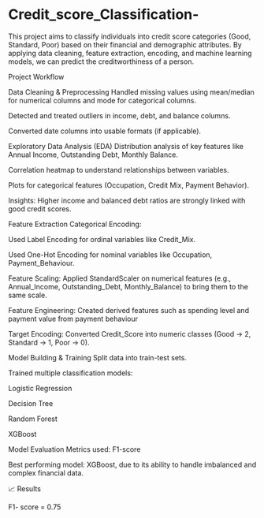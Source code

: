 # Credit_score_Classification-
This project aims to classify individuals into credit score categories (Good, Standard, Poor) based on their financial and demographic attributes. By applying data cleaning, feature extraction, encoding, and machine learning models, we can predict the creditworthiness of a person.

Project Workflow

Data Cleaning & Preprocessing
Handled missing values using mean/median for numerical columns and mode for categorical columns.

Detected and treated outliers in income, debt, and balance columns.

Converted date columns into usable formats (if applicable).

Exploratory Data Analysis (EDA)
Distribution analysis of key features like Annual Income, Outstanding Debt, Monthly Balance.

Correlation heatmap to understand relationships between variables.

Plots for categorical features (Occupation, Credit Mix, Payment Behavior).

Insights: Higher income and balanced debt ratios are strongly linked with good credit scores.

Feature Extraction
Categorical Encoding:

Used Label Encoding for ordinal variables like Credit_Mix.

Used One-Hot Encoding for nominal variables like Occupation, Payment_Behaviour.

Feature Scaling: Applied StandardScaler on numerical features (e.g., Annual_Income, Outstanding_Debt, Monthly_Balance) to bring them to the same scale.

Feature Engineering: Created derived features such as spending level and payment value from payment behaviour

Target Encoding: Converted Credit_Score into numeric classes (Good → 2, Standard → 1, Poor → 0).

Model Building & Training
Split data into train-test sets.

Trained multiple classification models:

Logistic Regression

Decision Tree

Random Forest

XGBoost

Model Evaluation
Metrics used: F1-score

Best performing model: XGBoost, due to its ability to handle imbalanced and complex financial data.

📈 Results

F1- score = 0.75
